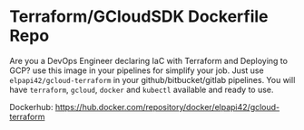 # Terraform/GCloudSDK Dockerfile Repo

Are you a DevOps Engineer declaring IaC with Terraform and Deploying to GCP? use this image in your pipelines for simplify your job. Just use `elpapi42/gcloud-terraform` in your github/bitbucket/gitlab pipelines. You will have `terraform`, `gcloud`, `docker` and `kubectl` available and ready to use.

Dockerhub: https://hub.docker.com/repository/docker/elpapi42/gcloud-terraform
